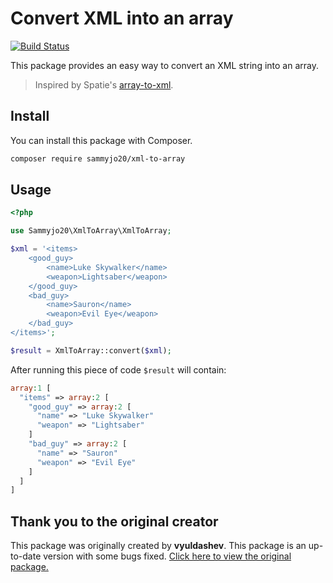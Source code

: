 # Convert XML into an array

[![Build Status](https://github.com/sammyjo20/xml-to-array/workflows/tests/badge.svg)](https://github.com/sammyjo20/xml-to-array/actions)

This package provides an easy way to convert an XML string into an array.

> Inspired by Spatie's [array-to-xml](https://github.com/spatie/array-to-xml).

## Install

You can install this package with Composer.

``` bash
composer require sammyjo20/xml-to-array
```

## Usage

```php
<?php

use Sammyjo20\XmlToArray\XmlToArray;

$xml = '<items>
    <good_guy>
        <name>Luke Skywalker</name>
        <weapon>Lightsaber</weapon>
    </good_guy>
    <bad_guy>
        <name>Sauron</name>
        <weapon>Evil Eye</weapon>
    </bad_guy>
</items>';

$result = XmlToArray::convert($xml);
```
After running this piece of code `$result` will contain:

```php
array:1 [
  "items" => array:2 [
    "good_guy" => array:2 [
      "name" => "Luke Skywalker"
      "weapon" => "Lightsaber"
    ]
    "bad_guy" => array:2 [
      "name" => "Sauron"
      "weapon" => "Evil Eye"
    ]
  ]
]
```

## Thank you to the original creator

This package was originally created by **vyuldashev**. This package is an up-to-date version with some bugs fixed. [Click here to view the original package.](https://github.com/vyuldashev/xml-to-array)
